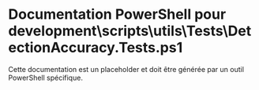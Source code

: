 # Documentation PowerShell pour development\scripts\utils\Tests\DetectionAccuracy.Tests.ps1

Cette documentation est un placeholder et doit être générée par un outil PowerShell spécifique.
